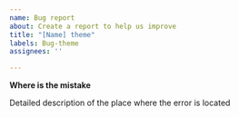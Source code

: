```yaml
---
name: Bug report
about: Create a report to help us improve
title: "[Name] theme"
labels: Bug-theme
assignees: ''

---
```


**Where is the mistake**

Detailed description of the place where the error is located

